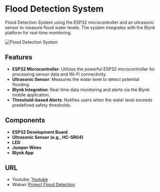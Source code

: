 # Flood Detection System

Flood Detection System using the ESP32 microcontroller and an ultrasonic sensor to measure flood water levels. The system integrates with the Blynk platform for real-time monitoring.

![Flood Detection System](https://thumbs.wokwi.com/projects/405366552999666689/thumbnail.jpg?tile&t=1722849413488)

## Features

- **ESP32 Microcontroller**: Utilizes the powerful ESP32 microcontroller for processing sensor data and Wi-Fi connectivity.
- **Ultrasonic Sensor**: Measures the water level to detect potential flooding.
- **Blynk Integration**: Real-time data monitoring and alerts via the Blynk mobile application.
- **Threshold-based Alerts**: Notifies users when the water level exceeds predefined safety thresholds.

## Components

- **ESP32 Development Board**
- **Ultrasonic Sensor (e.g., HC-SR04)**
- **LED**
- **Jumper Wires**
- **Blynk App**

## URL

<ul>
  <li>Youtube: <a href="https://www.youtube.com/watch?v=s7AGFSUWhec">Youtube</a></li>
  <li>Wokwi: <a href="https://wokwi.com/projects/405366552999666689">Project Flood Detection</a></li>
</ul>
